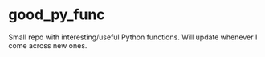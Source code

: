 # good_py_func

Small repo with interesting/useful Python functions. Will update whenever I come across new ones. 
